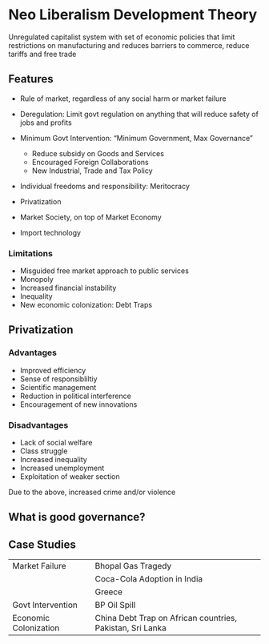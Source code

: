 # Neo Liberalism Development Theory

Unregulated capitalist system with set of economic policies that limit restrictions on manufacturing and reduces barriers to commerce, reduce tariffs and free trade

## Features

- Rule of market, regardless of any social harm or market failure
- Deregulation: Limit govt regulation on anything that will reduce safety of jobs and profits
- Minimum Govt Intervention: “Minimum Government, Max Governance”
  - Reduce subsidy on Goods and Services
  - Encouraged Foreign Collaborations
  - New Industrial, Trade and Tax Policy

- Individual freedoms and responsibility: Meritocracy
- Privatization
- Market Society, on top of Market Economy
- Import technology

### Limitations

- Misguided free market approach to public services
- Monopoly
- Increased financial instability
- Inequality
- New economic colonization: Debt Traps

## Privatization

### Advantages

- Improved efficiency
- Sense of responsibliltiy
- Scientific management
- Reduction in political interference
- Encouragement of new innovations

### Disadvantages

- Lack of social welfare
- Class struggle
- Increased inequality
- Increased unemployment
- Exploitation of weaker section

Due to the above, increased crime and/or violence

## What is good governance?



## Case Studies

|                       |                                                           |
| --------------------- | --------------------------------------------------------- |
| Market Failure        | Bhopal Gas Tragedy                                        |
|                       | Coca-Cola Adoption in India                               |
|                       | Greece                                                    |
| Govt Intervention     | BP Oil Spill                                              |
| Economic Colonization | China Debt Trap on African countries, Pakistan, Sri Lanka |